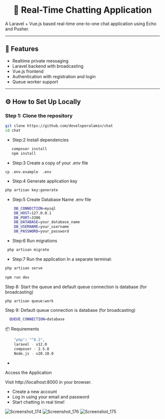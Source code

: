 <h1 align="center">💬 Real-Time Chatting Application</h1>

A Laravel + Vue.js based real-time one-to-one chat application using Echo and Pusher.

---

## 🚀 Features

- Realtime private messaging
- Laravel backend with broadcasting
- Vue.js frontend
- Authentication with registration and login
- Queue worker support

---

## ⚙️ How to Set Up Locally

### Step 1: Clone the repository

```bash
git clone https://github.com/developeralamin/chat
cd chat
```

- Step:2 Install dependencies 
```bash
   composer install
   npm install 
```

- Step:3 Create a copy of your .env file
```
cp .env.example  .env
```

- Step:4 Generate application key
```bash
php artisan key:generate
```

- Step:5  Create Database Name .env file 

```bash
    DB_CONNECTION=mysql
    DB_HOST=127.0.0.1
    DB_PORT=3306
    DB_DATABASE=your_database_name
    DB_USERNAME=your_username
    DB_PASSWORD=your_password
```
- Step:6 Run migrations
```bash
 php artisan migrate
```

- Step:7 Run the application In a separate terminal:
```bash
php artisan serve 
 
npm run dev
```
Step 8: Start the queue  and default queue connection is database (for broadcasting)
```bash
php artisan queue:work
```

Step 9: Default queue connection is database (for broadcasting)
```bash
  QUEUE_CONNECTION=database
```

📦 Requirements
```bash
    "php": "^8.2",
    laravel - v12.0
    composer - 2.5.8
    Node.js - v20.10.0
```

-
Access the Application

Visit http://localhost:8000 in your browser.
 - Create a new account
 - Log in using your email and password
 - Start chatting in real time!





![Screenshot_174](https://github.com/user-attachments/assets/e01e1338-e19f-43f3-8c83-da455d34f972)
![Screenshot_176](https://github.com/user-attachments/assets/18b86128-0986-45f0-943a-24fca37d2130)
![Screenshot_175](https://github.com/user-attachments/assets/74701019-664a-4c79-b951-0f962646fd1d)


